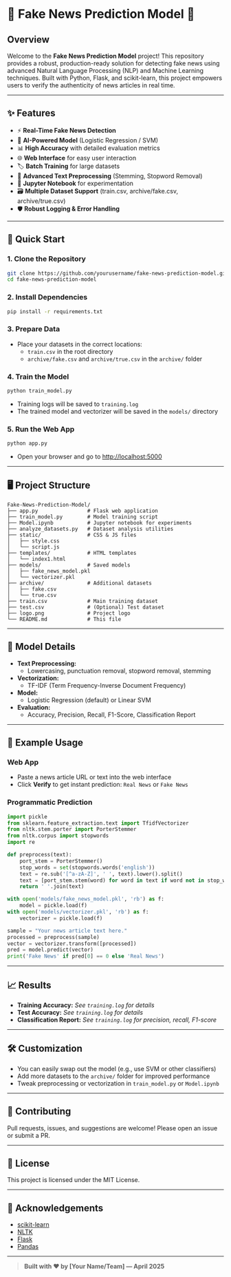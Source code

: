 # 📰 Fake News Prediction Model 🚦

## Overview
Welcome to the **Fake News Prediction Model** project! This repository provides a robust, production-ready solution for detecting fake news using advanced Natural Language Processing (NLP) and Machine Learning techniques. Built with Python, Flask, and scikit-learn, this project empowers users to verify the authenticity of news articles in real time.

---

## ✨ Features
- ⚡ **Real-Time Fake News Detection**
- 🤖 **AI-Powered Model** (Logistic Regression / SVM)
- 📊 **High Accuracy** with detailed evaluation metrics
- 🌐 **Web Interface** for easy user interaction
- 🏷️ **Batch Training** for large datasets
- 🧹 **Advanced Text Preprocessing** (Stemming, Stopword Removal)
- 📝 **Jupyter Notebook** for experimentation
- 🗃️ **Multiple Dataset Support** (train.csv, archive/fake.csv, archive/true.csv)
- 🛡️ **Robust Logging & Error Handling**

---

## 🚀 Quick Start

### 1. Clone the Repository
```bash
git clone https://github.com/yourusername/fake-news-prediction-model.git
cd fake-news-prediction-model
```

### 2. Install Dependencies
```bash
pip install -r requirements.txt
```

### 3. Prepare Data
- Place your datasets in the correct locations:
  - `train.csv` in the root directory
  - `archive/fake.csv` and `archive/true.csv` in the `archive/` folder

### 4. Train the Model
```bash
python train_model.py
```
- Training logs will be saved to `training.log`
- The trained model and vectorizer will be saved in the `models/` directory

### 5. Run the Web App
```bash
python app.py
```
- Open your browser and go to [http://localhost:5000](http://localhost:5000)

---

## 🖥️ Project Structure
```
Fake-News-Prediction-Model/
├── app.py                # Flask web application
├── train_model.py        # Model training script
├── Model.ipynb           # Jupyter notebook for experiments
├── analyze_datasets.py   # Dataset analysis utilities
├── static/               # CSS & JS files
│   ├── style.css
│   └── script.js
├── templates/            # HTML templates
│   └── index1.html
├── models/               # Saved models
│   ├── fake_news_model.pkl
│   └── vectorizer.pkl
├── archive/              # Additional datasets
│   ├── fake.csv
│   └── true.csv
├── train.csv             # Main training dataset
├── test.csv              # (Optional) Test dataset
├── logo.png              # Project logo
└── README.md             # This file
```

---

## 🧠 Model Details
- **Text Preprocessing:**
  - Lowercasing, punctuation removal, stopword removal, stemming
- **Vectorization:**
  - TF-IDF (Term Frequency-Inverse Document Frequency)
- **Model:**
  - Logistic Regression (default) or Linear SVM
- **Evaluation:**
  - Accuracy, Precision, Recall, F1-Score, Classification Report

---

## 🌟 Example Usage
### Web App
- Paste a news article URL or text into the web interface
- Click **Verify** to get instant prediction: `Real News` or `Fake News`

### Programmatic Prediction
```python
import pickle
from sklearn.feature_extraction.text import TfidfVectorizer
from nltk.stem.porter import PorterStemmer
from nltk.corpus import stopwords
import re

def preprocess(text):
    port_stem = PorterStemmer()
    stop_words = set(stopwords.words('english'))
    text = re.sub('[^a-zA-Z]', ' ', text).lower().split()
    text = [port_stem.stem(word) for word in text if word not in stop_words]
    return ' '.join(text)

with open('models/fake_news_model.pkl', 'rb') as f:
    model = pickle.load(f)
with open('models/vectorizer.pkl', 'rb') as f:
    vectorizer = pickle.load(f)

sample = "Your news article text here."
processed = preprocess(sample)
vector = vectorizer.transform([processed])
pred = model.predict(vector)
print('Fake News' if pred[0] == 0 else 'Real News')
```

---

## 📈 Results
- **Training Accuracy:** _See `training.log` for details_
- **Test Accuracy:** _See `training.log` for details_
- **Classification Report:** _See `training.log` for precision, recall, F1-score_

---

## 🛠️ Customization
- You can easily swap out the model (e.g., use SVM or other classifiers)
- Add more datasets to the `archive/` folder for improved performance
- Tweak preprocessing or vectorization in `train_model.py` or `Model.ipynb`

---

## 🤝 Contributing
Pull requests, issues, and suggestions are welcome! Please open an issue or submit a PR.

---

## 📄 License
This project is licensed under the MIT License.

---

## 🙏 Acknowledgements
- [scikit-learn](https://scikit-learn.org/)
- [NLTK](https://www.nltk.org/)
- [Flask](https://flask.palletsprojects.com/)
- [Pandas](https://pandas.pydata.org/)

---

> **Built with ❤️ by [Your Name/Team] — April 2025**

